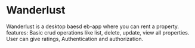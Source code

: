 # Wanderlust
Wanderlust is a desktop baesd eb-app where you can rent a property.
features:
Basic crud operations like list, delete, update, view all properties.
User can give ratings,
Authentication and authorization.


